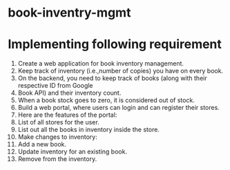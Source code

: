 # book-inventry-mgmt

# Implementing following requirement

1. Create a web application for book inventory management.   
2. Keep track of inventory (i.e.,number of copies) you have on every book.  
3. On the backend, you need to keep track of books (along with their respective ID from Google
4. Book API) and their inventory count.   
5. When a book stock goes to zero, it is considered out of
stock.  
6. Build a web portal, where users can login and can register their stores.  
7. Here are the features of the portal:  
8. List of all stores for the user.  
9. List out all the books in inventory inside the store.  
10. Make changes to inventory:  
11. Add a new book.  
12. Update inventory for an existing book.  
14. Remove from the inventory.  


